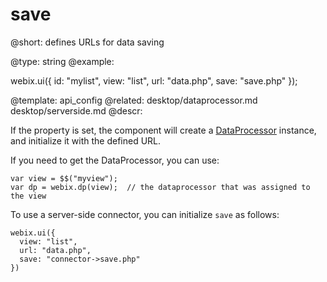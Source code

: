 save
====


@short:
	defines URLs for data saving

@type: string
@example:

webix.ui({
  id: "mylist",
  view: "list",
  url: "data.php",
  save: "save.php"
});


@template:	api_config
@related: 
	desktop/dataprocessor.md
    desktop/serverside.md
@descr:


If the property is set, the component will create a [DataProcessor](desktop/dataprocessor.md) instance,
and initialize it with the defined URL.

If you need to get the DataProcessor, you can use:
~~~
var view = $$("myview");
var dp = webix.dp(view);  // the dataprocessor that was assigned to the view
~~~

To use a server-side connector, you can initialize `save` as follows:

~~~
webix.ui({
  view: "list",
  url: "data.php",
  save: "connector->save.php"
})
~~~
